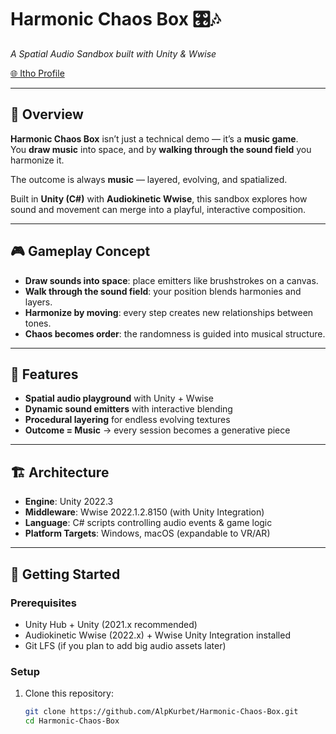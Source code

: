 # Harmonic Chaos Box 🎛️🎶
*A Spatial Audio Sandbox built with Unity & Wwise*  

[🌐 Itho Profile](https://alpacontechandart.itch.io/harmonic-chaos-box)  

---

## 📖 Overview
**Harmonic Chaos Box** isn’t just a technical demo — it’s a **music game**.  
You **draw music** into space, and by **walking through the sound field** you harmonize it.  

The outcome is always **music** — layered, evolving, and spatialized.  

Built in **Unity (C#)** with **Audiokinetic Wwise**, this sandbox explores how sound and movement can merge into a playful, interactive composition.  

---

## 🎮 Gameplay Concept
- **Draw sounds into space**: place emitters like brushstrokes on a canvas.  
- **Walk through the sound field**: your position blends harmonies and layers.  
- **Harmonize by moving**: every step creates new relationships between tones.  
- **Chaos becomes order**: the randomness is guided into musical structure.  

---

## 🎵 Features
- **Spatial audio playground** with Unity + Wwise  
- **Dynamic sound emitters** with interactive blending  
- **Procedural layering** for endless evolving textures  
- **Outcome = Music** → every session becomes a generative piece  

---

## 🏗️ Architecture
- **Engine**: Unity 2022.3
- **Middleware**: Wwise 2022.1.2.8150 (with Unity Integration)  
- **Language**: C# scripts controlling audio events & game logic  
- **Platform Targets**: Windows, macOS (expandable to VR/AR)  

---

## 🚀 Getting Started
### Prerequisites
- Unity Hub + Unity (2021.x recommended)  
- Audiokinetic Wwise (2022.x) + Wwise Unity Integration installed  
- Git LFS (if you plan to add big audio assets later)

### Setup
1. Clone this repository:
   ```bash
   git clone https://github.com/AlpKurbet/Harmonic-Chaos-Box.git
   cd Harmonic-Chaos-Box
